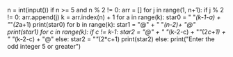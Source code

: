n = int(input())
if n >= 5 and n % 2 != 0:
    arr = []
    for j in range(1, n+1):
        if j % 2 != 0:
            arr.append(j)
    k = arr.index(n) + 1
    for a in range(k):
        star0 = " "*(k-1-a) + "*"*(2*a+1)
        print(star0)
    for b in range(k):
        star1 = "@" + " "*(n-2)+ "@"
        print(star1)
    for c in range(k):
        if c != k-1:
            star2 = "@" + " "*(k-2-c) + "*"*(2*c+1) + " "*(k-2-c) + "@"
        else:
            star2 = "*"*(2*c+1)
        print(star2)
else:
    print("Enter the odd integer 5 or greater")
